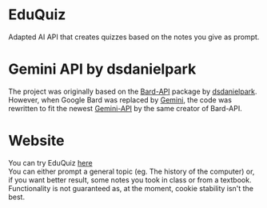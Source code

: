 # EduQuiz
Adapted AI API that creates quizzes based on the notes you give as prompt.

# Gemini API by dsdanielpark
The project was originally based on the [Bard-API](https://github.com/dsdanielpark/Bard-API) package by [dsdanielpark](https://github.com/dsdanielpark). However, when Google Bard was replaced by [Gemini](https://gemini.google.com/?hl=it), the code was rewritten to fit the newest [Gemini-API](https://github.com/dsdanielpark/Gemini-API) by the same creator of Bard-API. 

# Website
You can try EduQuiz [here](https://eduquiz.pythonanywhere.com/) <br>
You can either prompt a general topic (eg. The history of the computer) or, if you want better result, some notes you took in class or from a textbook. <br>
Functionality is not guaranteed as, at the moment, cookie stability isn't the best.
